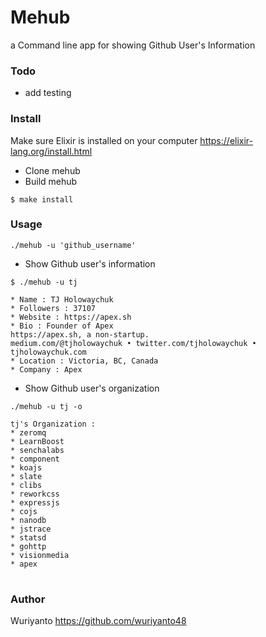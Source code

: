 # Mehub

a Command line app for showing Github User's Information

### Todo
- add testing

### Install

Make sure Elixir is installed on your computer https://elixir-lang.org/install.html

- Clone mehub
- Build mehub
```shell
$ make install
```

### Usage

`./mehub -u 'github_username'`

- Show Github user's information
```shell
$ ./mehub -u tj

* Name : TJ Holowaychuk
* Followers : 37107
* Website : https://apex.sh
* Bio : Founder of Apex
https://apex.sh, a non-startup.
medium.com/@tjholowaychuk • twitter.com/tjholowaychuk • tjholowaychuk.com
* Location : Victoria, BC, Canada
* Company : Apex
```

- Show Github user's organization
```shell
./mehub -u tj -o

tj's Organization :
* zeromq
* LearnBoost
* senchalabs
* component
* koajs
* slate
* clibs
* reworkcss
* expressjs
* cojs
* nanodb
* jstrace
* statsd
* gohttp
* visionmedia
* apex
```
#
### Author
Wuriyanto https://github.com/wuriyanto48